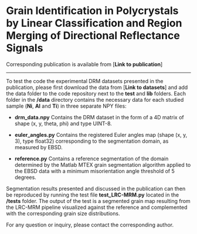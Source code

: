 # Grain Identification in Polycrystals by Linear Classification and Region Merging of Directional Reflectance Signals 

Corresponding publication is available from [**Link to publication**]

--------

To test the code the experimental DRM datasets presented in the publication, please first download the data from [**Link to datasets**] and add the data folder to the code repository next to the **test** and **lib** folders. Each folder in the **/data** directory contains the necessary data for each studied sample (**Ni**, **Al** and **Ti**) in three separate NPY files:

- **drm_data.npy**	Contains the DRM dataset in the form of a 4D matrix of shape (x, y, theta, phi) and type UINT-8.

- **euler_angles.py**	Contains the registered Euler angles map (shape (x, y, 3), type float32) corresponding to the segmentation domain, as measured by EBSD.

- **reference.py**	Contains a reference segmentation of the domain determined by the Matlab MTEX grain segmentation algorithm applied to the EBSD data with a minimum misorientation angle threshold of 5 degrees.

Segmentation results presented and discussed in the publication can then be reproduced by running the test file **test_LRC-MRM.py** located in the **/tests** folder. The output of the test is a segmented grain map resulting from the LRC-MRM pipeline visualized against the reference and complemented with the corresponding grain size distributions.

For any question or inquiry, please contact the corresponding author.

